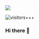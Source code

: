 <img src="https://github-readme-stats.vercel.app/api?username=neeksor&show_icons=true&hide_border=true&theme=radical&count_private=true&include_all_commits=true" />

![visitors+++](https://hits.seeyoufarm.com/api/count/incr/badge.svg?url=https%3A%2F%2Fgithub.com%2Fsshere&count_bg=%2379C83D&title_bg=%23555555&icon=&icon_color=%23E7E7E7&title=%28today%2Ftotal%29%20visitors%2B%2B%2B%20since%20Oct%2028%202020&edge_flat=false)

### Hi there 👋

<!--
**sshere/sshere** is a ✨ _special_ ✨ repository because its `README.md` (this file) appears on your GitHub profile.

Here are some ideas to get you started:

- 🔭 I’m currently working on ...
- 🌱 I’m currently learning ...
- 👯 I’m looking to collaborate on ...
- 🤔 I’m looking for help with ...
- 💬 Ask me about ...
- 📫 How to reach me: ...
- 😄 Pronouns: ...
- ⚡ Fun fact: ...
-->
